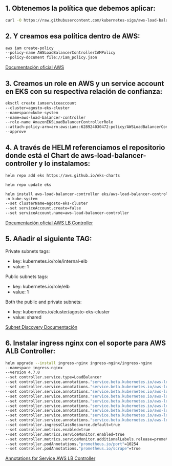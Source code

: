 ## 1. Obtenemos la política que debemos aplicar:

```bash
curl -O https://raw.githubusercontent.com/kubernetes-sigs/aws-load-balancer-controller/v2.5.4/docs/install/iam_policy.json
```

## 2. Y creamos esa política dentro de AWS:

```bash
aws iam create-policy
--policy-name AWSLoadBalancerControllerIAMPolicy
--policy-document file://iam_policy.json
```

[Documentación oficial AWS
](https://docs.aws.amazon.com/eks/latest/userguide/aws-load-balancer-controller.html
)
## 3. Creamos un role en AWS y un service account en EKS con su respectiva relación de confianza:

```bash
eksctl create iamserviceaccount
--cluster=agosto-eks-cluster
--namespace=kube-system
--name=aws-load-balancer-controller
--role-name AmazonEKSLoadBalancerControllerRole
--attach-policy-arn=arn:aws:iam::628924030472:policy/AWSLoadBalancerControllerIAMPolicy
--approve
```

## 4. A través de HELM referenciamos el repositorio donde está el Chart de aws-load-balancer-controller y lo instalamos:

```bash
helm repo add eks https://aws.github.io/eks-charts

helm repo update eks

helm install aws-load-balancer-controller eks/aws-load-balancer-controller
-n kube-system
--set clusterName=agosto-eks-cluster
--set serviceAccount.create=false
--set serviceAccount.name=aws-load-balancer-controller
```

[Documentación oficial AWS LB Controller
](https://kubernetes-sigs.github.io/aws-load-balancer-controller/v2.5/deploy/installation/
)
## 5. Añadir el siguiente TAG:

Private subnets tags:

- key: kubernetes.io/role/internal-elb
- value: 1

Public subnets tags:

- key: kubernetes.io/role/elb
- value: 1

Both the public and private subnets:

- key: kubernetes.io/cluster/agosto-eks-cluster
- value: shared

[Subnet Discovery Documentación
](https://kubernetes-sigs.github.io/aws-load-balancer-controller/v2.5/deploy/subnet_discovery/
)
## 6. Instalar ingress nginx con el soporte para AWS ALB Controller:

```bash
helm upgrade --install ingress-nginx ingress-nginx/ingress-nginx
--namespace ingress-nginx
--version 4.7.0
--set controller.service.type=LoadBalancer
--set controller.service.annotations."service.beta.kubernetes.io/aws-load-balancer-name"=apps-ingress
--set controller.service.annotations."service.beta.kubernetes.io/aws-load-balancer-type"=nlb
--set controller.service.annotations."service.beta.kubernetes.io/aws-load-balancer-backend-protocol"=tcp
--set controller.service.annotations."service.beta.kubernetes.io/aws-load-balancer-cross-zone-load-balancing-enabled"=true
--set controller.service.annotations."service.beta.kubernetes.io/aws-load-balancer-nlb-target-type"=ip
--set controller.service.annotations."service.beta.kubernetes.io/aws-load-balancer-scheme"=internal
--set controller.service.annotations."service.beta.kubernetes.io/aws-load-balancer-healthcheck-protocol"=TCP
--set controller.service.annotations."service.beta.kubernetes.io/aws-load-balancer-healthcheck-path"=/healthz
--set controller.service.annotations."service.beta.kubernetes.io/aws-load-balancer-healthcheck-port"=10254
--set controller.ingressClassResource.default=true
--set controller.metrics.enabled=true
--set controller.metrics.serviceMonitor.enabled=true
--set controller.metrics.serviceMonitor.additionalLabels.release=prometheus
--set controller.podAnnotations."prometheus.io/port"=10254
--set controller.podAnnotations."prometheus.io/scrape"=true
```

[Annotations for Service AWS LB Controller
](https://kubernetes-sigs.github.io/aws-load-balancer-controller/v2.5/guide/service/annotations/)
